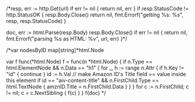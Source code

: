 /*resp, err := http.Get(url)
if err != nil {
  return nil, err
}
if resp.StatusCode != http.StatusOK {
  resp.Body.Close()
  return nil, fmt.Errorf("getting %s: %s", resp, resp.StatusCode)
}

doc, err := html.Parse(resp.Body)
resp.Body.Close()
if err != nil {
  return nil, fmt.Errorf("parsing %s as HTML: %v", url, err)
}*/

/*var nodesByID map[string]*html.Node

var f func(*html.Node)
f = func(n *html.Node) {
  if n.Type == html.ElementNode && n.Data == "h1" {
    for _, h := range n.Attr {
      if h.Key != "id" {
        continue
      }
      id := h.Val
      // make Amazon ID's Title field == value inside this element
      if id == "aiv-content-title" && n.FirstChild.Type == html.TextNode {
        amznID.Title = n.FirstChild.Data
      }
    }
  }
  for c := n.FirstChild; c != nil; c = c.NextSibling {
      f(c)
  }
}
f(doc)
*/
